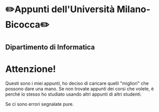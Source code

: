 # ✏️Appunti dell'Università Milano-Bicocca✏️
## Dipartimento di Informatica

# Attenzione!
Questi sono i miei appunti, ho deciso di caricare quelli "migliori" che possono dare una mano. 
Se non trovate appunti dei corsi che volete, è perché io stesso ho studiato usando altri appunti di altri studenti.


Se ci sono errori segnalate pure.
